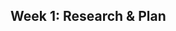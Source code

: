 ## Week 1:  Research & Plan

<!-- 1. **Schedule the first Zoom call with your team members.**  -->
<!-- 2. **During the first team meeting, appoint a team leader.** -->
<!-- 3. **Determine the dates and frequency of future team meetings.** -->

<!-- 4. **Create a Notion page for project management. (Team Leader)**
- Invite all team members, the instructor, and the mentor to the Notion page with edit permissions.
- In this notion page include the following: 
    The project name.
    The names of all team members.
    The link to your Figma design (once it is created).
    The link to your Github repo (once it is created)
    A Kanban board for project management. -->

<!-- [Notion-Project-Management.mov](https://s3-us-west-2.amazonaws.com/secure.notion-static.com/c7d8459c-96f8-4060-96ff-cec248d14a2b/Notion-Project-Management.mov) -->

<!-- 1. **Create the “To Do” items and assign to team members during your regular zoom calls.** 
Do not try to create all tasks at once. Plan for the current week and adjust your plan as needed. -->
<!-- 2. **Decide on the scope of the project:**
-The first step is to decide on the scope of the project. This will help determine the level of complexity of the project and the features to be included.
-Consider the following questions:

   Who is the target audience?
      Anyone who watches tv/movies.
   What problem will the project solve?
      Narrowing down what kind of show/film to watch.
   What are the must-have features?
      Featured show/movie.
      Scrollable columns.
      Expandable (Able to see description, genre, trailer).
      Search and/or filter function(s).

   What features are optional?
      Cards that have a 'flip' visual. -->

<!-- 3. **Choose an API (Application Programming Interface):**

      - Consider the following when choosing an API:

         What data does the API provide?
         How well-documented is the API?
         Is the API easy to use?
         Is the API free or paid?

      - Here is a list of available APIs that you may consider utilising for your project. 
        Please note that this list is not exhaustive and there may be other APIs that could be
        suitable for your needs. You are welcome to explore APIs beyond those
        listed here. 

    [Rest Countries](https://restcountries.com/)
    [Weather Map](https://openweathermap.org/api)
    [Marvel](https://developer.marvel.com/)
    [NASA](https://api.nasa.gov/)
    [SpaceX](https://github.com/r-spacex/SpaceX-API)
    [Bored](http://www.boredapi.com/)
    [Numbers](http://numbersapi.com/#42)
    [Dog API](https://dog.ceo/dog-api/)
    [Pokémon API](https://pokeapi.co/docs/v2#pokemon)
    [Now Playing Movies](https://www.themoviedb.org/movie/now-playing) 
    [World Restaurant API] (http://127.0.0.1:5504/Restaurants-World/index.html) -->